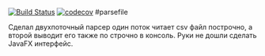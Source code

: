 [![Build Status](https://travis-ci.org/AlexandrKaleganov/parsefile.svg?branch=master)](https://travis-ci.org/AlexandrKaleganov/parsefile)
[![codecov](https://codecov.io/gh/AlexandrKaleganov/parsefile/branch/master/graph/badge.svg)](https://codecov.io/gh/AlexandrKaleganov/parsefile)
#parsefile

Сделал двухпоточный парсер один поток читает csv файл построчно, а  второй выводит его также по строчно в консоль. Руки не дошли сделать JavaFX интерфейс.
